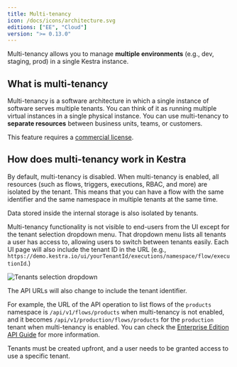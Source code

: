 ```yaml
---
title: Multi-tenancy
icon: /docs/icons/architecture.svg
editions: ["EE", "Cloud"]
version: ">= 0.13.0"
---
```


Multi-tenancy allows you to manage **multiple environments** (e.g., dev, staging, prod) in a single Kestra instance.

## What is multi-tenancy
Multi-tenancy is a software architecture in which a single instance of software serves multiple tenants. You can think of it as running multiple virtual instances in a single physical instance. You can use multi-tenancy to **separate resources** between business units, teams, or customers.

This feature requires a [commercial license](/pricing).

## How does multi-tenancy work in Kestra
By default, multi-tenancy is disabled. When multi-tenancy is enabled, all resources (such as flows, triggers, executions, RBAC, and more) are isolated by the tenant. This means that you can have a flow with the same identifier and the same namespace in multiple tenants at the same time.

Data stored inside the internal storage is also isolated by tenants.

Multi-tenancy functionality is not visible to end-users from the UI except for the tenant selection dropdown menu. That dropdown menu lists all tenants a user has access to, allowing users to switch between tenants easily. Each UI page will also include the tenant ID in the URL (e.g., `https://demo.kestra.io/ui/yourTenantId/executions/namespace/flow/executionId`.)

![Tenants selection dropdown](/docs/architecture/tenants-select.png "Tenants selection dropdown")

The API URLs will also change to include the tenant identifier.

For example, the URL of the API operation to list flows of the `products` namespace is `/api/v1/flows/products` when multi-tenancy is not enabled, and it becomes `/api/v1/production/flows/products` for the `production` tenant when multi-tenancy is enabled. You can check the [Enterprise Edition API Guide](../api-reference/enterprise.md) for more information.

Tenants must be created upfront, and a user needs to be granted access to use a specific tenant.
